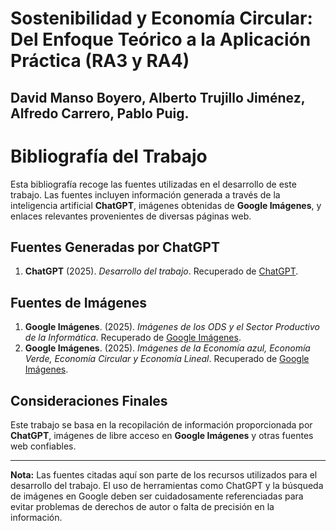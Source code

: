 # Sostenibilidad y Economía Circular: Del Enfoque Teórico a la Aplicación Práctica (RA3 y RA4)
## David Manso Boyero, Alberto Trujillo Jiménez, Alfredo Carrero, Pablo Puig.


# Bibliografía del Trabajo

Esta bibliografía recoge las fuentes utilizadas en el desarrollo de este trabajo. Las fuentes incluyen información generada a través de la inteligencia artificial **ChatGPT**, imágenes obtenidas de **Google Imágenes**, y enlaces relevantes provenientes de diversas páginas web.

## Fuentes Generadas por ChatGPT

1. **ChatGPT** (2025). _Desarrollo del trabajo_. Recuperado de [ChatGPT](https://chat.openai.com/).

## Fuentes de Imágenes

1. **Google Imágenes**. (2025). _Imágenes de los ODS y el Sector Productivo de la Informática_. Recuperado de [Google Imágenes](https://www.google.com/imghp?hl=es).
2. **Google Imágenes**. (2025). _Imágenes de la Economía azul, Economía Verde, Economía Circular y Economía Lineal_. Recuperado de [Google Imágenes](https://www.google.com/imghp?hl=es).

## Consideraciones Finales

Este trabajo se basa en la recopilación de información proporcionada por **ChatGPT**, imágenes de libre acceso en **Google Imágenes** y otras fuentes web confiables.

---

**Nota:** Las fuentes citadas aquí son parte de los recursos utilizados para el desarrollo del trabajo. El uso de herramientas como ChatGPT y la búsqueda de imágenes en Google deben ser cuidadosamente referenciadas para evitar problemas de derechos de autor o falta de precisión en la información.
